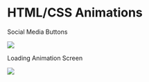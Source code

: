 # HTML/CSS Animations
Social Media Buttons 

![](https://cdn1.imggmi.com/uploads/2019/10/14/df823e28d53c65f8fb8ce95df7459b3b-full.jpg)


Loading Animation Screen

![](https://cdn1.imggmi.com/uploads/2019/10/14/ecd03717c4f13085ef09bc9b568d058b-full.jpg)
